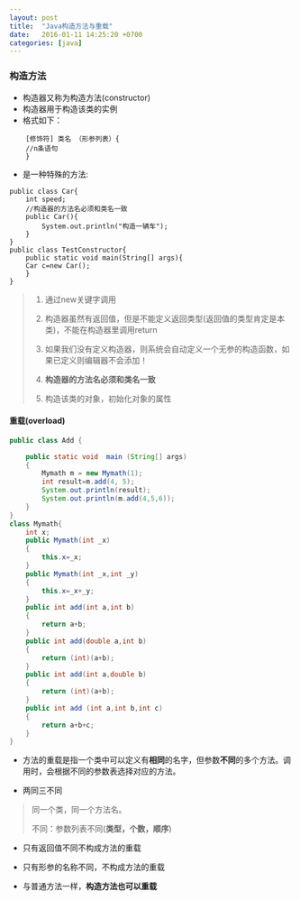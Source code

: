 ```yaml
---
layout: post
title:  "Java构造方法与重载"
date:   2016-01-11 14:25:20 +0700
categories: [java]
---
```


### 构造方法 ###

- 构造器又称为构造方法(constructor)
- 构造器用于构造该类的实例
- 格式如下：

```	
	[修饰符] 类名 （形参列表）{
	//n条语句	
	}
```

- 是一种特殊的方法:

```
public class Car{
	int speed;
	//构造器的方法名必须和类名一致
	public Car(){
		System.out.println("构造一辆车");
	}
}
public class TestConstructor{
	public static void main(String[] args){
	Car c=new Car();	
	}
}
```

> 1. 通过new关键字调用
>
> 2. 构造器虽然有返回值，但是不能定义返回类型(返回值的类型肯定是本类)，不能在构造器里调用return
>
> 3. 如果我们没有定义构造器，则系统会自动定义一个无参的构造函数，如果已定义则编辑器不会添加！
> 
> 4. **构造器的方法名必须和类名一致**
> 
> 5. 构造该类的对象，初始化对象的属性

#### 重载(overload) ####

```java
public class Add {

	public static void  main (String[] args)
	{
		Mymath m = new Mymath(1);
		int result=m.add(4, 5);
		System.out.println(result);
		System.out.println(m.add(4,5,6));
	}
}
class Mymath{
	int x;
	public Mymath(int _x)
	{
		this.x=_x;
	}
	public Mymath(int _x,int _y)
	{
		this.x=_x+_y;
	}
	public int add(int a,int b)
	{
		return a+b;
	}
	public int add(double a,int b)
	{
		return (int)(a+b);
	}
	public int add(int a,double b)
	{
		return (int)(a+b);
	}
	public int add (int a,int b,int c)
	{
		return a+b+c;
	}
}

```

- 方法的重载是指一个类中可以定义有**相同**的名字，但参数**不同**的多个方法。调用时，会根据不同的参数表选择对应的方法。

-  两同三不同

> 同一个类，同一个方法名。
> 
> 不同：参数列表不同(**类型，个数，顺序**)

- 只有返回值不同不构成方法的重载

- 只有形参的名称不同，不构成方法的重载

- 与普通方法一样，**构造方法也可以重载**
